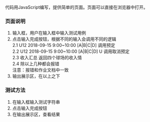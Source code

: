 代码用JavaScript编写，提供简单的页面。页面可以直接在浏览器中打开。
### 页面说明
1. 输入框，用户在输入框中输入测试用例
2. 点击输入完成按钮，根据不同的输入会调用不同的逻辑		
	2.1 U12 2018-09-15 9:00~10:00 [A|B|C|D]   调用预定      
   2.2 U12 2018-09-15 9:00~10:00 [A|B|C|D] U 调用取消预定      
   2.3 收入汇总  返回四个球场的收入情			
   2.4 除以上几种都会报错			
   注意：报错和作业文档中一致
3. 输出展示区，在以上之下
### 测试方法
1. 在输入框输入测试字符串
2. 点击输入完成按钮
3. 在输出展示区，查看结果